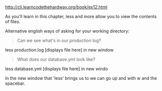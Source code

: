 http://cli.learncodethehardway.org/book/ex12.html

As you'll learn in this chapter, less and more allow you to view the contents of files.




Alternative english ways of asking for your working directory:


>Can we see what's in our production log?

less production.log
[displays file here] in new window 



>What does our database.yml look like?

less database.yml 
[displays file here] in new windo 


In the new window that 'less' brings us to we can go up and with w and the spacebar. 
